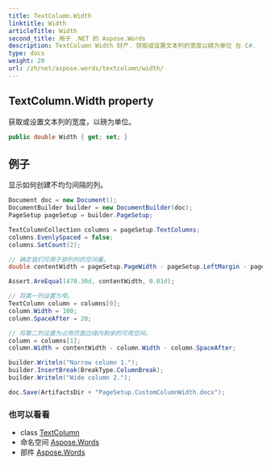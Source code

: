 ```yaml
---
title: TextColumn.Width
linktitle: Width
articleTitle: Width
second_title: 用于 .NET 的 Aspose.Words
description: TextColumn Width 财产. 获取或设置文本列的宽度以磅为单位 在 C#.
type: docs
weight: 20
url: /zh/net/aspose.words/textcolumn/width/
---
```

## TextColumn.Width property

获取或设置文本列的宽度，以磅为单位。

```csharp
public double Width { get; set; }
```

## 例子

显示如何创建不均匀间隔的列。

```csharp
Document doc = new Document();
DocumentBuilder builder = new DocumentBuilder(doc);
PageSetup pageSetup = builder.PageSetup;

TextColumnCollection columns = pageSetup.TextColumns;
columns.EvenlySpaced = false;
columns.SetCount(2);

// 确定我们可用于排列列的空间量。
double contentWidth = pageSetup.PageWidth - pageSetup.LeftMargin - pageSetup.RightMargin;

Assert.AreEqual(470.30d, contentWidth, 0.01d);

// 将第一列设置为窄。
TextColumn column = columns[0];
column.Width = 100;
column.SpaceAfter = 20;

// 将第二列设置为占用页面边缘内剩余的可用空间。
column = columns[1];
column.Width = contentWidth - column.Width - column.SpaceAfter;

builder.Writeln("Narrow column 1.");
builder.InsertBreak(BreakType.ColumnBreak);
builder.Writeln("Wide column 2.");

doc.Save(ArtifactsDir + "PageSetup.CustomColumnWidth.docx");
```

### 也可以看看

* class [TextColumn](../)
* 命名空间 [Aspose.Words](../../../aspose.words/)
* 部件 [Aspose.Words](../../../)
